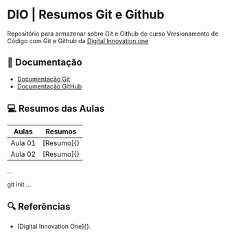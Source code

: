 
# DIO | Resumos Git e Github

Repositório para armazenar sobre Git e Github do curso Versionamento de Código com Git e Github da [Digital Innovation one](https://www.dio.me/)

## 📑 Documentação 
- [Documentação Git](http://git.scr.com/doc)
- [Documentação GitHub](https://docs.github.com/)

## 💻 Resumos das Aulas

| Aulas | Resumos |
|------|--------|
| Aula 01 | [Resumo]{} |
| Aula 02 | [Resumo]{} |

...

git init 
...

## 🔍 Referências 
- [Digital Innovation One]{}.
